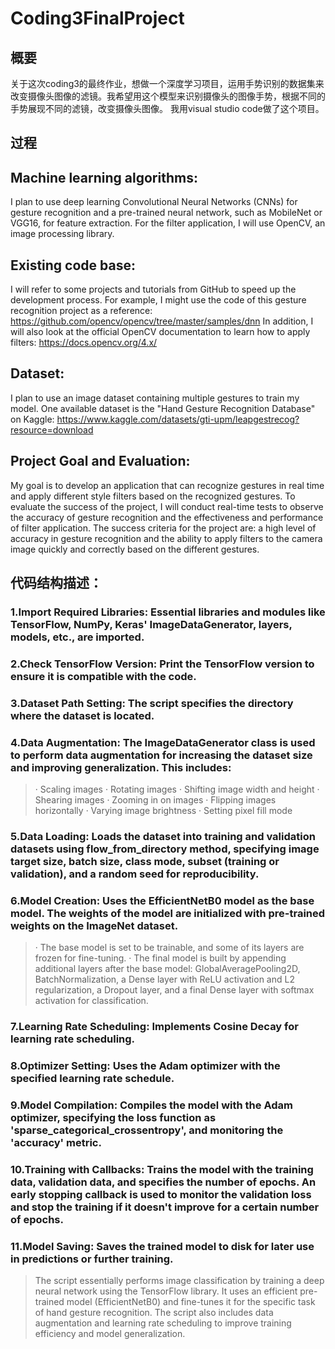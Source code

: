 # Coding3FinalProject
## 概要
关于这次coding3的最终作业，想做一个深度学习项目，运用手势识别的数据集来改变摄像头图像的滤镜。我希望用这个模型来识别摄像头的图像手势，根据不同的手势展现不同的滤镜，改变摄像头图像。 我用visual studio code做了这个项目。
## 过程

## Machine learning algorithms:
I plan to use deep learning Convolutional Neural Networks (CNNs) for gesture recognition and a pre-trained neural network, such as MobileNet or VGG16, for feature extraction. For the filter application, I will use OpenCV, an image processing library.

## Existing code base: 
I will refer to some projects and tutorials from GitHub to speed up the development process. For example, I might use the code of this gesture recognition project as a reference:
https://github.com/opencv/opencv/tree/master/samples/dnn
In addition, I will also look at the official OpenCV documentation to learn how to apply filters:
https://docs.opencv.org/4.x/

## Dataset:
 I plan to use an image dataset containing multiple gestures to train my model. One available dataset is the "Hand Gesture Recognition Database" on Kaggle:
https://www.kaggle.com/datasets/gti-upm/leapgestrecog?resource=download

## Project Goal and Evaluation: 
My goal is to develop an application that can recognize gestures in real time and apply different style filters based on the recognized gestures. To evaluate the success of the project, I will conduct real-time tests to observe the accuracy of gesture recognition and the effectiveness and performance of filter application. The success criteria for the project are: a high level of accuracy in gesture recognition and the ability to apply filters to the camera image quickly and correctly based on the different gestures.

## 代码结构描述：

### 1.Import Required Libraries: Essential libraries and modules like TensorFlow, NumPy, Keras' ImageDataGenerator, layers, models, etc., are imported.

### 2.Check TensorFlow Version: Print the TensorFlow version to ensure it is compatible with the code.

### 3.Dataset Path Setting: The script specifies the directory where the dataset is located.

### 4.Data Augmentation: The ImageDataGenerator class is used to perform data augmentation for increasing the dataset size and improving generalization. This includes:

> · Scaling images
> · Rotating images
> · Shifting image width and height
> · Shearing images
> · Zooming in on images
> · Flipping images horizontally
> · Varying image brightness
> · Setting pixel fill mode

### 5.Data Loading: Loads the dataset into training and validation datasets using flow_from_directory method, specifying image target size, batch size, class mode, subset (training or validation), and a random seed for reproducibility.

### 6.Model Creation: Uses the EfficientNetB0 model as the base model. The weights of the model are initialized with pre-trained weights on the ImageNet dataset.

> · The base model is set to be trainable, and some of its layers are frozen for fine-tuning.
> · The final model is built by appending additional layers after the base model: GlobalAveragePooling2D, BatchNormalization, a Dense layer with ReLU activation and L2 regularization, a Dropout layer, and a final Dense layer with softmax activation for classification.

### 7.Learning Rate Scheduling: Implements Cosine Decay for learning rate scheduling.

### 8.Optimizer Setting: Uses the Adam optimizer with the specified learning rate schedule.

### 9.Model Compilation: Compiles the model with the Adam optimizer, specifying the loss function as 'sparse_categorical_crossentropy', and monitoring the 'accuracy' metric.

### 10.Training with Callbacks: Trains the model with the training data, validation data, and specifies the number of epochs. An early stopping callback is used to monitor the validation loss and stop the training if it doesn't improve for a certain number of epochs.

### 11.Model Saving: Saves the trained model to disk for later use in predictions or further training.

> The script essentially performs image classification by training a deep neural network using the TensorFlow library. It uses an efficient pre-trained model (EfficientNetB0) and fine-tunes it for the specific task of hand gesture recognition. The script also includes data augmentation and learning rate scheduling to improve training efficiency and model generalization.
